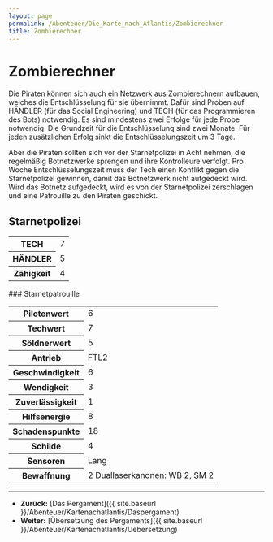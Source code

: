 ```yaml
---
layout: page
permalink: /Abenteuer/Die_Karte_nach_Atlantis/Zombierechner
title: Zombierechner
---
```


# Zombierechner

Die Piraten können sich auch ein Netzwerk aus Zombierechnern aufbauen, welches die Entschlüsselung für sie übernimmt. Dafür sind Proben auf HÄNDLER (für das Social Engineering) und TECH (für das Programmieren des Bots) notwendig. Es sind mindestens zwei Erfolge für jede Probe notwendig. Die Grundzeit für die Entschlüsselung sind zwei Monate. Für jeden zusätzlichen Erfolg sinkt die Entschlüsselungszeit um 3 Tage.

Aber die Piraten sollten sich vor der Starnetpolizei in Acht nehmen, die regelmäßig Botnetzwerke sprengen und ihre Kontrolleure verfolgt. Pro Woche Entschlüsselungszeit muss der Tech einen Konflikt gegen die Starnetpolizei gewinnen, damit das Botnetzwerk nicht aufgedeckt wird. Wird das Botnetz aufgedeckt, wird es von der Starnetpolizei zerschlagen und eine Patrouille zu den Piraten geschickt.

## Starnetpolizei

<table>
<tbody>
<tr><th>TECH</th><td>7</td></tr>
<tr><th>HÄNDLER</th><td>5</td></tr>
<tr><th>Zähigkeit</th><td>4</td></tr>
</tbody>
</table>
### Starnetpatrouille

<table>
<tbody>
<tr><th>Pilotenwert</th><td>6</td></tr>
<tr><th>Techwert</th><td>7</td></tr>
<tr><th>Söldnerwert</th><td>5</td></tr>
<tr><th>Antrieb</th><td>FTL2</td></tr>
<tr><th>Geschwindigkeit</th><td>6</td></tr>
<tr><th>Wendigkeit</th><td>3</td></tr>
<tr><th>Zuverlässigkeit</th><td>1</td></tr>
<tr><th>Hilfsenergie</th><td>8</td></tr>
<tr><th>Schadenspunkte</th><td>18</td></tr>
<tr><th>Schilde</th><td>4</td></tr>
<tr><th>Sensoren</th><td>Lang</td></tr>
<tr><th>Bewaffnung</th><td>2 Duallaserkanonen: WB 2, SM 2</td></tr>
</tbody>
</table>

***
- **Zurück:** [Das Pergament]({{ site.baseurl }}/Abenteuer/Kartenachatlantis/Daspergament)
- **Weiter:** [Übersetzung des Pergaments]({{ site.baseurl }}/Abenteuer/Kartenachatlantis/Uebersetzung)

